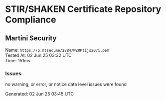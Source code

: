 # STIR/SHAKEN Certificate Repository Compliance

## Martini Security

Name: `https://p.mtsec.me/2884/WZRPtijs207i.pem`\
Tested At: 02 Jun 25 03:32 UTC\
Time: 151ms

### Issues

no warning, or error, or notice date level issues were found

Generated: 02 Jun 25 03:45 UTC